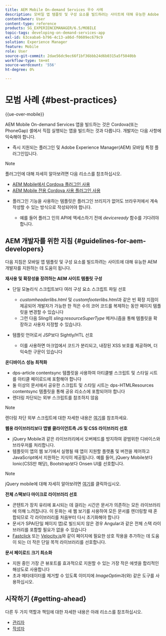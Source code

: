```yaml
---
title: AEM Mobile On-demand Services 우수 사례
description: 모바일 앱 템플릿 및 구성 요소를 빌드하려는 사이트에 대해 유능한 Adobe Experience Manager(AEM) 개발자를 지원하는 모범 사례 및 지침에 대해 알아봅니다.
contentOwner: User
content-type: reference
products: SG_EXPERIENCEMANAGER/6.5/MOBILE
topic-tags: developing-on-demand-services-app
exl-id: 63ceaba6-b796-4c13-a86d-f0609ec679c9
solution: Experience Manager
feature: Mobile
role: User
source-git-commit: 2dae56dc9ec66f1bf36bbb24d6b0315a5f5040bb
workflow-type: tm+mt
source-wordcount: '556'
ht-degree: 0%

---
```


# 모범 사례 {#best-practices}

{{ue-over-mobile}}

AEM Mobile On-demand Services 앱을 빌드하는 것은 Cordova(또는 PhoneGap) 셸에서 직접 실행되는 앱을 빌드하는 것과 다릅니다. 개발자는 다음 사항에 익숙해야 합니다.

* 즉시 지원되는 플러그인 및 Adobe Experience Manager(AEM) 모바일 특정 플러그인입니다.

>[!NOTE]
>
>플러그인에 대해 자세히 알아보려면 다음 리소스를 참조하십시오.
>
>* [AEM Mobile에서 Cordova 플러그인 사용](https://helpx.adobe.com/kr/digital-publishing-solution/help/cordova-api.html)
>* [AEM Mobile 전용 Cordova 사용 플러그인 사용](https://helpx.adobe.com/kr/digital-publishing-solution/help/app-runtime-api.html)
>

* 플러그인 기능을 사용하는 템플릿은 플러그인 브리지가 없어도 브라우저에서 계속 작성할 수 있는 방식으로 작성되어야 합니다.

   * 예를 들어 플러그 인의 API에 액세스하기 전에 *deviceready* 함수를 기다려야 합니다.

## AEM 개발자를 위한 지침 {#guidelines-for-aem-developers}

다음 지침은 모바일 앱 템플릿 및 구성 요소를 빌드하려는 사이트에 대해 유능한 AEM 개발자를 지원하는 데 도움이 됩니다.

**재사용 및 확장성을 장려하는 AEM 사이트 템플릿 구성**

* 단일 모놀리식 스크립트보다 여러 구성 요소 스크립트 파일 선호

   * *customheaderlibs.html* 및 *customfooterlibs.html*&#x200B;과 같은 빈 확장 지점이 제공되어 개발자가 가능한 한 적은 수의 코어 코드를 복제하는 동안 페이지 템플릿을 변경할 수 있습니다
   * 그런 다음 Sling의 *sling:resourceSuperType* 메커니즘을 통해 템플릿을 확장하고 사용자 지정할 수 있습니다.

* 템플릿 언어로서 JSP보다 Sightly/HTL 선호

   * 이를 사용하면 마크업에서 코드가 분리되고, 내장된 XSS 보호를 제공하며, 더 익숙한 구문이 있습니다

**온디바이스 성능 최적화**

* dps-article contentsync 템플릿을 사용하여 아티클별 스크립트 및 스타일 시트를 아티클 페이로드에 포함해야 합니다
* 둘 이상의 문서에서 공유한 스크립트 및 스타일 시트는 dps-HTMLResources contentsync 템플릿을 통해 공유 리소스에 포함되어야 합니다
* 렌더링 차단되는 외부 스크립트를 참조하지 않음

>[!NOTE]
>
>렌더링 차단 외부 스크립트에 대한 자세한 내용은 [여기](https://developers.google.com/speed/docs/insights/BlockingJS)를 참조하세요.

**웹용 라이브러리보다 앱별 클라이언트측 JS 및 CSS 라이브러리 선호**

* jQuery Mobile과 같은 라이브러리에서 오버헤드를 방지하여 광범위한 디바이스와 브라우저를 처리합니다.
* 템플릿이 앱의 웹 보기에서 실행될 때 앱이 지원할 플랫폼 및 버전을 제어하고 JavaScript에서 지원하는 지식이 제공됩니다. 예를 들어, jQuery Mobile보다 Ionic(CSS만 해당), Bootstrap보다 Onsen UI를 선호합니다.

>[!NOTE]
>
>jQuery mobile에 대해 자세히 알아보려면 [여기](https://jquerymobile.com/browser-support/1.4/)를 클릭하십시오.

**전체 스택보다 마이크로 라이브러리 선호**

* 콘텐트가 장치 유리에 표시되는 데 걸리는 시간은 문서가 의존하는 모든 라이브러리에 의해 느려집니다. 이 둔화는 새 웹 보기를 사용하여 모든 문서를 렌더링할 때 혼합되므로 각 라이브러리를 처음부터 다시 초기화해야 합니다
* 문서가 SPA(단일 페이지 앱)로 빌드되지 않은 경우 Angular과 같은 전체 스택 라이브러리를 포함할 필요가 없을 수 있습니다
* [Fastclick](https://github.com/ftlabs/fastclick) 또는 [Velocity.js](https://velocityjs.org)와 같이 페이지에 필요한 상호 작용을 추가하는 데 도움이 되는 더 작은 단일 목적 라이브러리를 선호합니다.

**문서 페이로드 크기 최소화**

* 지원 중인 가장 큰 뷰포트를 효과적으로 지원할 수 있는 가장 작은 에셋을 합리적인 해상도로 사용합니다
* 초과 메타데이터를 제거할 수 있도록 이미지에 *ImageOptim*&#x200B;과(와) 같은 도구를 사용하십시오.

## 시작하기 {#getting-ahead}

다른 두 가지 역할과 책임에 대한 자세한 내용은 아래 리소스를 참조하십시오.

* [관리자](/help/mobile/aem-mobile.md)
* [작성자](/help/mobile/aem-mobile-on-demand.md)
